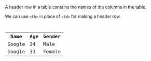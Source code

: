 A header row in a table contains the names of the columns in the table.

We can use `<th>` in place of `<td>` for making a header row.

<codeblock language="html" type="lesson">
<code>
<table>
  <tr>
    <th>Name</th>
    <th>Age</th>
    <th>Gender</th>
  </tr>
  <tr>
    <td>Google</td>
    <td>24</td>
    <td>Male</td>
  </tr>
  <tr>
    <td>Google</td>
    <td>31</td>
    <td>Female</td>
  </tr>
</table>
</code>
</codeblock>
